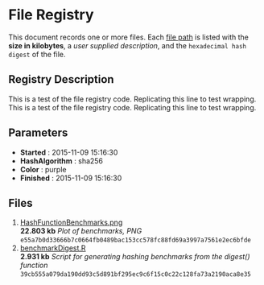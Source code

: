 # File Registry #

This document records one or more files.
Each [file path](#) is listed with the **size in kilobytes**,
a *user supplied description*,
and the `hexadecimal hash digest` of the file.

## Registry Description ##

This is a test of the file registry code. Replicating this line to test
wrapping. This is a test of the file registry code. Replicating this
line to test wrapping.

## Parameters ##

* **Started** : 2015-11-09 15:16:30
* **HashAlgorithm** : sha256
* **Color** : purple
* **Finished** : 2015-11-09 15:16:30

## Files ##

1. [HashFunctionBenchmarks.png](./HashFunctionBenchmarks.png)<br>
   **22.803 kb** *Plot of benchmarks, PNG*<br>
   `e55a7b0d33666b7c0664fb0489bac153cc578fc88fd69a3997a7561e2ec6bfde`
1. [benchmarkDigest.R](./benchmarkDigest.R)<br>
   **2.931 kb** *Script for generating hashing benchmarks from the digest() function*<br>
   `39cb555a079da190dd93c5d891bf295ec9c6f15c0c22c128fa73a2190aca8e35`
